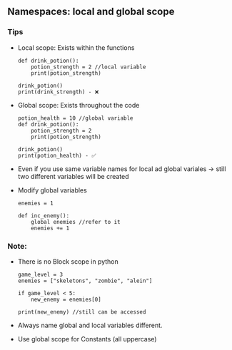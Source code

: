 
## Namespaces: local and global scope

### Tips

- Local scope: Exists within the functions
    ```
    def drink_potion():
        potion_strength = 2 //local variable
        print(potion_strength)

    drink_potion()
    print(drink_strength) - ❌
    ```
- Global scope: Exists throughout the code
    ```
    potion_health = 10 //global variable
    def drink_potion():
        potion_strength = 2
        print(potion_strength)

    drink_potion()
    print(potion_health) - ✅
    ```
- Even if you use same variable names for local ad global variales -> still two different variables will be created

- Modify global variables
    ```
    enemies = 1

    def inc_enemy():
        global enemies //refer to it
        enemies += 1
    ```


### Note: 
- There is no Block scope in python
    ```
    game_level = 3
    enemies = ["skeletons", "zombie", "alein"]

    if game_level < 5:
        new_enemy = enemies[0]

    print(new_enemy) //still can be accessed
    ```
 - Always name global and local variables different.

 - Use global scope for Constants (all uppercase)
